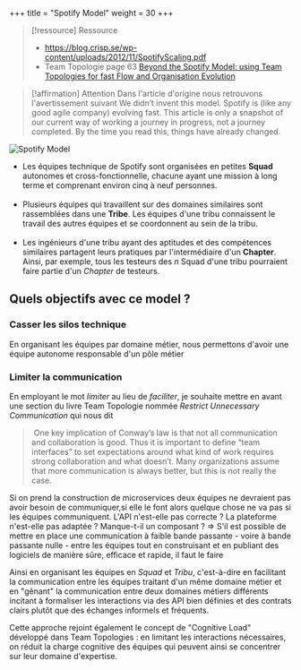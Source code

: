 +++
title = "Spotify Model"
weight = 30
+++

> [!ressource] Ressource
> - https://blog.crisp.se/wp-content/uploads/2012/11/SpotifyScaling.pdf
> - Team Topologie page 63
> [Beyond the Spotify Model: using Team Topologies for fast Flow and Organisation Evolution](https://teamtopologies.com/videos-slides/2019/08/28/beyond-the-spotify-model-using-team-topologies-for-fast-flow-and-organisation-evolution)

> [!affirmation] Attention
> Dans l'article d'origine nous retrouvons l'avertissement suivant
> We didn’t invent this model. Spotify is (like any good agile company) evolving fast. This article is only a snapshot of our current way of working a journey in progress, not a journey completed. By the
> time you read this, things have already changed.

![Spotify Model](model.png)

- Les équipes technique de Spotify sont organisées en petites **Squad** autonomes et cross-fonctionnelle, chacune ayant une mission à long terme et comprenant environ cinq à neuf personnes. <br><br>
- Plusieurs équipes qui travaillent sur des domaines similaires sont rassemblées dans une **Tribe**. Les équipes d'une tribu connaissent le travail des autres équipes et se coordonnent au sein de la tribu.  <br><br>
- Les ingénieurs d'une tribu ayant des aptitudes et des compétences similaires partagent leurs pratiques par l'intermédiaire d'un **Chapter**. Ainsi, par exemple, tous les testeurs des *n* Squad d'une tribu pourraient faire partie d'un *Chapter* de testeurs.

## Quels objectifs avec ce model ?
### Casser les silos technique 
En organisant les équipes par domaine métier, nous permettons d'avoir une équipe autonome responsable d'un pôle métier 

### Limiter la communication
En employant le mot *limiter* au lieu de *faciliter*, je souhaite mettre en avant une section du livre Team Topologie nommée *Restrict Unnecessary Communication* qui nous dit

>  One key implication of Conway’s law is that not all communication and collaboration is good. Thus it is important to define “team interfaces” to set expectations around what kind of work requires strong collaboration and what doesn’t. Many organizations assume that more communication is always better, but this is not really the case.

Si on prend la construction de microservices deux équipes ne devraient pas avoir besoin de communiquer,si elle le font alors quelque chose ne va pas si les équipes communiquent. L'API n'est-elle pas correcte ? La plateforme n'est-elle pas adaptée ? Manque-t-il un composant ? 
=> S'il est possible de mettre en place une communication à faible bande passante - voire à bande passante nulle - entre les équipes tout en construisant et en publiant des logiciels de manière sûre, efficace et rapide, il faut le faire

Ainsi en organisant les équipes en *Squad* et *Tribu*, c'est-à-dire en facilitant la communication entre les équipes traitant d'un même domaine métier et en "gênant" la communication entre deux domaines métiers différents incitant à formaliser les interactions via des API bien définies et des contrats clairs plutôt que des échanges informels et fréquents.

Cette approche rejoint également le concept de "Cognitive Load" développé dans Team Topologies : en limitant les interactions nécessaires, on réduit la charge cognitive des équipes qui peuvent ainsi se concentrer sur leur domaine d'expertise.